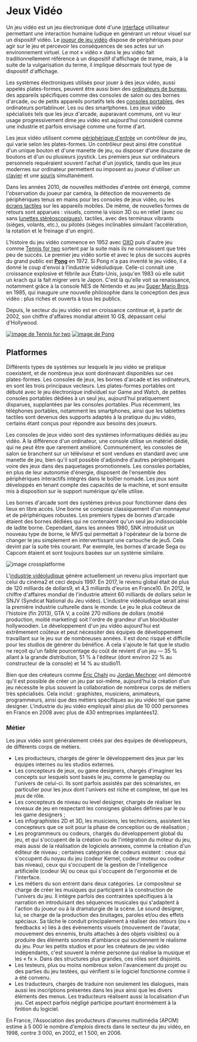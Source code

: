 # Jeux Vidéo

Un jeu vidéo est un jeu électronique doté d'une [interface](https://fr.wikipedia.org/wiki/Interactions_homme-machine) utilisateur permettant une interaction humaine ludique en générant un retour visuel sur un dispositif vidéo. Le [joueur de jeu vidéo](https://fr.wikipedia.org/wiki/Joueur_de_jeux_vid%C3%A9o) dispose de périphériques pour agir sur le jeu et percevoir les conséquences de ses actes sur un environnement virtuel. Le mot « vidéo » dans le jeu vidéo fait traditionnellement référence à un dispositif d'affichage de trame, mais, à la suite de la vulgarisation du terme, il implique désormais tout type de dispositif d'affichage.

Les systèmes électroniques utilisés pour jouer à des jeux vidéo, aussi appelés plates-formes, peuvent être aussi bien des [ordinateurs de bureau](https://fr.wikipedia.org/wiki/Ordinateur_de_bureau), des appareils spécifiques comme des consoles de salon ou des bornes d'arcade, ou de petits appareils portatifs tels des [consoles portables](https://fr.wikipedia.org/wiki/Console_portable), des ordinateurs portablinuer. Les ou des smartphones. Les jeux vidéo spécialisés tels que les jeux d'arcade, auparavant communs, ont vu leur usage progressivement dime jeu vidéo est aujourd'hui considéré comme une industrie et parfois envisagé comme une forme d'art.

Les jeux vidéo utilisent comme [périphérique d'entrée](https://fr.wikipedia.org/wiki/P%C3%A9riph%C3%A9rique_d%27entr%C3%A9e) un contrôleur de jeu, qui varie selon les plates-formes. Un contrôleur peut ainsi être constitué d'un unique bouton et d'une manette de jeu, ou disposer d'une douzaine de boutons et d'un ou plusieurs joystick. Les premiers jeux sur ordinateurs personnels requéraient souvent l'achat d'un joystick, tandis que les jeux modernes sur ordinateur permettent ou imposent au joueur d'utiliser un [clavier](https://fr.wikipedia.org/wiki/Clavier_d%27ordinateur) et une [souris](https://fr.wikipedia.org/wiki/Souris_(informatique)) simultanément.

Dans les années 2010, de nouvelles méthodes d'entrée ont émergé, comme l'observation du joueur par caméra, la détection de mouvements de périphériques tenus en mains pour les consoles de jeux vidéo, ou les [écrans tactiles](https://fr.wikipedia.org/wiki/%C3%89cran_tactile) sur les appareils mobiles. De même, de nouvelles formes de retours sont apparues : visuels, comme la vision 3D ou en relief (avec ou sans [lunettes stéréoscopiques](https://fr.wikipedia.org/wiki/Lunettes_st%C3%A9r%C3%A9oscopiques)), tactiles, avec des terminaux vibrants (sièges, volants, etc.), ou pilotés (sièges inclinables simulant l’accélération, la rotation et le freinage d'un engin).

L'histoire du jeu vidéo commence en 1952 avec [OXO](https://fr.wikipedia.org/wiki/OXO_(jeu_vid%C3%A9o)) puis d'autre jeu comme [Tennis for two](https://fr.wikipedia.org/wiki/Tennis_for_Two) sortent par la suite mais ils ne connaissent que très peu de succès. Le premier jeu vidéo sortie et avec le plus de succès auprès du grand public est  [**Pong**](https://fr.wikipedia.org/wiki/Pong) en 1972. Si Pong n'a pas inventé le jeu vidéo, il a donné le coup d'envoi à l'industrie vidéoludique. Celle-ci connaît une croissance explosive et fébrile aux États-Unis, jusqu'en 1983 où elle subit un krach qui la fait migrer vers le Japon. C'est là qu'elle voit sa renaissance, notamment grâce à la console NES de Nintendo et au jeu [Super Mario Bros](https://fr.wikipedia.org/wiki/Super_Mario_Bros.). en 1985, qui inaugure une nouvelle philosophie dans la conception des jeux vidéo : plus riches et ouverts à tous les publics.

Depuis, le secteur du jeu vidéo est en croissance continue et, à partir de 2002, son chiffre d'affaires mondial atteint 10 G$, dépassant celui d'Hollywood.

[![image de Tennis for two](https://upload.wikimedia.org/wikipedia/commons/thumb/1/17/Tennis_for_Two_Machine_at_CAX_2010.jpg/256px-Tennis_for_Two_Machine_at_CAX_2010.jpg)](https://fr.wikipedia.org/wiki/Tennis_for_Two)
[![image de Pong](https://upload.wikimedia.org/wikipedia/commons/thumb/f/f8/Pong.png/260px-Pong.png)](https://fr.wikipedia.org/wiki/Pong)

## Platformes

Différents types de systèmes sur lesquels le jeu vidéo se pratique coexistent, et de nombreux jeux sont dorénavant disponibles sur ces plates-formes. Les consoles de jeux, les bornes d'arcade et les ordinateurs, en sont les trois principaux vecteurs. Les plates-formes portables ont débuté avec le jeu électronique individuel sur Game and Watch, de petites consoles portables dédiées à un seul jeu, aujourd'hui pratiquement disparues, supplantées par les consoles portables. Plus récemment, les téléphones portables, notamment les smartphones, ainsi que les tablettes tactiles sont devenus des supports adaptés à la pratique du jeu vidéo, certains étant conçus pour répondre aux besoins des joueurs.

Les consoles de jeux vidéo sont des systèmes informatiques dédiés au jeu vidéo. À la différence d'un ordinateur, une console utilise un matériel dédié, qui ne peut être que rarement amélioré. Communément, les consoles de salon se branchent sur un téléviseur et sont vendues en standard avec une manette de jeu, bien qu'il soit possible d'adjoindre d'autres périphériques voire des jeux dans des paquetages promotionnels. Les consoles portables, en plus de leur autonomie d'énergie, disposent de l'ensemble des périphériques interactifs intégrés dans le boîtier nomade. Les jeux sont développés en tenant compte des capacités de la machine, et sont ensuite mis à disposition sur le support numérique qu'elle utilise.

Les bornes d'arcade sont des systèmes prévus pour fonctionner dans des lieux en libre accès. Une borne se compose classiquement d'un monnayeur et de périphériques robustes. Les premiers types de bornes d'arcade étaient des bornes dédiées qui ne contenaient qu'un seul jeu indissociable de ladite borne. Cependant, dans les années 1980, SNK introduisit un nouveau type de borne, le MVS qui permettait à l'opérateur de la borne de changer le jeu simplement en intervertissant une cartouche de jeu5. Cela devint par la suite très courant. Par exemple, les bornes d'arcade Sega ou Capcom étaient et sont toujours basées sur un système similaire.

![image crossplatforme](https://cdn.freebiesupply.com/logos/thumbs/1x/flow-xo-logo.png)

L'[industrie vidéoludique](https://fr.wikipedia.org/wiki/Industrie_vid%C3%A9oludique) génère actuellement un revenu plus important que celui du cinéma2 et ceci depuis 1997. En 2017, le revenu global était de plus de 120 milliards de dollars9, et 4,3 milliards d'euros en France10. En 2012, le chiffre d'affaires mondial de l'industrie atteint 60 milliards de dollars selon le SNJV (Syndicat National du Jeu vidéo). L'industrie vidéoludique serait ainsi la première industrie culturelle dans le monde. Le jeu le plus coûteux de l'histoire (fin 2013), GTA V, a coûté 270 millions de dollars (moitié production, moitié marketing) soit l'ordre de grandeur d'un blockbuster hollywoodien. Le développement d'un jeu vidéo aujourd'hui est extrêmement coûteux et peut nécessiter des équipes de développement travaillant sur le jeu sur de nombreuses années. Il est donc risqué et difficile pour les studios de générer du bénéfice. À cela s'ajoute le fait que le studio ne reçoit qu'un faible pourcentage du coût de revient d'un jeu — 35 % allant à la grande distribution, 51 % à l'éditeur (dont environ 22 % au constructeur de la console) et 14 % au studio11.

Bien que des créateurs comme [Éric Chahi](https://fr.wikipedia.org/wiki/%C3%89ric_Chahi) ou [Jordan Mechner](https://fr.wikipedia.org/wiki/Jordan_Mechner) ont démontré qu'il est possible de créer un jeu par soi-même, aujourd'hui la création d'un jeu nécessite le plus souvent la collaboration de nombreux corps de métiers très spécialisés. Cela inclut : graphistes, musiciens, animateurs, programmeurs, ainsi que des métiers spécifiques au jeu vidéo tel que game designer. L'industrie du jeu vidéo employait ainsi plus de 10 000 personnes en France en 2008 avec plus de 430 entreprises implantées12.

### Métier

Les jeux vidéo sont généralement créés par des équipes de développeurs, de différents corps de métiers.

* Les producteurs, chargés de gérer le développement des jeux par les équipes internes ou les studios externes.
* Les concepteurs de jeux, ou game designers, chargés d'imaginer les concepts sur lesquels sont basés le jeu, comme le gameplay ou l'univers de celui-ci. Ils sont parfois assistés par des scénaristes, en particulier pour les jeux dont l'univers est riche et complexe, tel que les jeux de rôle.
* Les concepteurs de niveau ou level designer, chargés de réaliser les niveaux de jeu en respectant les consignes globales définies par le ou les game designers ;
* Les infographistes 2D et 3D, les musiciens, les techniciens, assistent les concepteurs que ce soit pour la phase de conception ou de réalisation ;
* Les programmeurs ou codeurs, chargés du développement global du jeu, et qui s'occupent de la création ou de l'intégration du moteur du jeu, mais aussi de la réalisation de logiciels annexes, comme la création d'un éditeur de niveau ; certaines catégories de codeurs existent : ceux qui s'occupent du noyau du jeu (codeur Kernel, codeur moteur ou codeur bas niveau), ceux qui s'occupent de la gestion de l'intelligence artificielle (codeur IA) ou ceux qui s'occupent de l'ergonomie et de l'interface.
* Les métiers du son entrent dans deux catégories. Le compositeur se charge de créer les musiques qui participent à la construction de l'univers du jeu. Il intègre parfois des contraintes spécifiques à la narration en introduisant des séquences musicales qui s'adaptent à l'action du joueur ou à la dramaturgie de la scène. Le sound designer, lui, se charge de la production des bruitages, paroles et/ou des effets spéciaux. Sa tâche le conduit principalement à réaliser des retours (ou « feedbacks ») liés à des événements visuels (mouvement de l'avatar, mouvement des ennemis, bruits attachés à des objets visibles) ou à produire des éléments sonores d'ambiance qui soutiennent le réalisme du jeu. Pour les petits studios et pour les créateurs de jeu vidéo indépendants, c'est souvent la même personne qui réalise la musique et les « fx ». Dans des structures plus grandes, ces rôles sont disjoints.
* Les testeurs, plus ou moins nombreux selon l'avancement du projet ou des parties du jeu testées, qui vérifient si le logiciel fonctionne comme il a été convenu.
* Les traducteurs, chargés de traduire non seulement les dialogues, mais aussi les inscriptions présentes dans les jeux ainsi que les divers éléments des menus. Les traducteurs réalisent aussi la localisation d'un jeu. Cet aspect parfois négligé participe pourtant énormément à la finition du logiciel.

En France, l'Association des producteurs d'œuvres multimédia (APOM) estime à 5 000 le nombre d'emplois directs dans le secteur du jeu vidéo, en 1998, contre 3 000, en 2002, et 1 500, en 2006.
